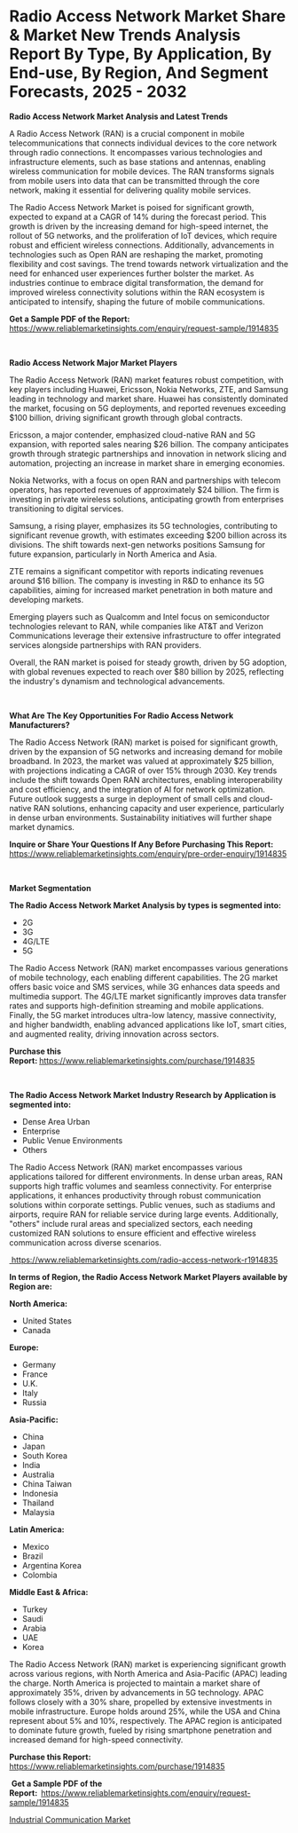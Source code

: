 <p><h1>Radio Access Network Market Share & Market New Trends Analysis Report By Type, By Application, By End-use, By Region, And Segment Forecasts, 2025 - 2032</h1></p><p><strong>Radio Access Network Market Analysis and Latest Trends</strong></p>
<p><p>A Radio Access Network (RAN) is a crucial component in mobile telecommunications that connects individual devices to the core network through radio connections. It encompasses various technologies and infrastructure elements, such as base stations and antennas, enabling wireless communication for mobile devices. The RAN transforms signals from mobile users into data that can be transmitted through the core network, making it essential for delivering quality mobile services.</p><p>The Radio Access Network Market is poised for significant growth, expected to expand at a CAGR of 14% during the forecast period. This growth is driven by the increasing demand for high-speed internet, the rollout of 5G networks, and the proliferation of IoT devices, which require robust and efficient wireless connections. Additionally, advancements in technologies such as Open RAN are reshaping the market, promoting flexibility and cost savings. The trend towards network virtualization and the need for enhanced user experiences further bolster the market. As industries continue to embrace digital transformation, the demand for improved wireless connectivity solutions within the RAN ecosystem is anticipated to intensify, shaping the future of mobile communications.</p></p>
<p><strong>Get a Sample PDF of the Report:&nbsp;</strong> <a href="https://www.reliablemarketinsights.com/enquiry/request-sample/1914835?utm_campaign=1166&utm_medium=2&utm_source=Github&utm_content=ia&utm_term=15022025&utm_id=radio-access-network">https://www.reliablemarketinsights.com/enquiry/request-sample/1914835</a></p>
<p>&nbsp;</p>
<p><strong>Radio Access Network Major Market Players</strong></p>
<p><p>The Radio Access Network (RAN) market features robust competition, with key players including Huawei, Ericsson, Nokia Networks, ZTE, and Samsung leading in technology and market share. Huawei has consistently dominated the market, focusing on 5G deployments, and reported revenues exceeding $100 billion, driving significant growth through global contracts. </p><p>Ericsson, a major contender, emphasized cloud-native RAN and 5G expansion, with reported sales nearing $26 billion. The company anticipates growth through strategic partnerships and innovation in network slicing and automation, projecting an increase in market share in emerging economies. </p><p>Nokia Networks, with a focus on open RAN and partnerships with telecom operators, has reported revenues of approximately $24 billion. The firm is investing in private wireless solutions, anticipating growth from enterprises transitioning to digital services. </p><p>Samsung, a rising player, emphasizes its 5G technologies, contributing to significant revenue growth, with estimates exceeding $200 billion across its divisions. The shift towards next-gen networks positions Samsung for future expansion, particularly in North America and Asia.</p><p>ZTE remains a significant competitor with reports indicating revenues around $16 billion. The company is investing in R&D to enhance its 5G capabilities, aiming for increased market penetration in both mature and developing markets.</p><p>Emerging players such as Qualcomm and Intel focus on semiconductor technologies relevant to RAN, while companies like AT&T and Verizon Communications leverage their extensive infrastructure to offer integrated services alongside partnerships with RAN providers.</p><p>Overall, the RAN market is poised for steady growth, driven by 5G adoption, with global revenues expected to reach over $80 billion by 2025, reflecting the industry's dynamism and technological advancements.</p></p>
<p>&nbsp;</p>
<p><strong>What Are The Key Opportunities For Radio Access Network Manufacturers?</strong></p>
<p><p>The Radio Access Network (RAN) market is poised for significant growth, driven by the expansion of 5G networks and increasing demand for mobile broadband. In 2023, the market was valued at approximately $25 billion, with projections indicating a CAGR of over 15% through 2030. Key trends include the shift towards Open RAN architectures, enabling interoperability and cost efficiency, and the integration of AI for network optimization. Future outlook suggests a surge in deployment of small cells and cloud-native RAN solutions, enhancing capacity and user experience, particularly in dense urban environments. Sustainability initiatives will further shape market dynamics.</p></p>
<p><strong>Inquire or Share Your Questions If Any Before Purchasing This Report:</strong> <a href="https://www.reliablemarketinsights.com/enquiry/pre-order-enquiry/1914835?utm_campaign=1166&utm_medium=2&utm_source=Github&utm_content=ia&utm_term=15022025&utm_id=radio-access-network">https://www.reliablemarketinsights.com/enquiry/pre-order-enquiry/1914835</a></p>
<p>&nbsp;</p>
<p><strong>Market Segmentation</strong></p>
<p><strong>The Radio Access Network Market Analysis by types is segmented into:</strong></p>
<p><ul><li>2G</li><li>3G</li><li>4G/LTE</li><li>5G</li></ul></p>
<p><p>The Radio Access Network (RAN) market encompasses various generations of mobile technology, each enabling different capabilities. The 2G market offers basic voice and SMS services, while 3G enhances data speeds and multimedia support. The 4G/LTE market significantly improves data transfer rates and supports high-definition streaming and mobile applications. Finally, the 5G market introduces ultra-low latency, massive connectivity, and higher bandwidth, enabling advanced applications like IoT, smart cities, and augmented reality, driving innovation across sectors.</p></p>
<p><strong>Purchase this Report:&nbsp;</strong><a href="https://www.reliablemarketinsights.com/purchase/1914835?utm_campaign=1166&utm_medium=2&utm_source=Github&utm_content=ia&utm_term=15022025&utm_id=radio-access-network">https://www.reliablemarketinsights.com/purchase/1914835</a></p>
<p>&nbsp;</p>
<p><strong>The Radio Access Network Market Industry Research by Application is segmented into:</strong></p>
<p><ul><li>Dense Area Urban</li><li>Enterprise</li><li>Public Venue Environments</li><li>Others</li></ul></p>
<p><p>The Radio Access Network (RAN) market encompasses various applications tailored for different environments. In dense urban areas, RAN supports high traffic volumes and seamless connectivity. For enterprise applications, it enhances productivity through robust communication solutions within corporate settings. Public venues, such as stadiums and airports, require RAN for reliable service during large events. Additionally, "others" include rural areas and specialized sectors, each needing customized RAN solutions to ensure efficient and effective wireless communication across diverse scenarios.</p></p>
<p><a href="https://www.reliablemarketinsights.com/radio-access-network-r1914835?utm_campaign=1166&utm_medium=2&utm_source=Github&utm_content=ia&utm_term=15022025&utm_id=radio-access-network">&nbsp;https://www.reliablemarketinsights.com/radio-access-network-r1914835</a></p>
<p><strong>In terms of Region, the Radio Access Network Market Players available by Region are:</strong></p>
<p>
    <p> <strong> North America: </strong>
        <ul>
            <li>United States</li>
            <li>Canada</li>
        </ul>
        </p> 
    <p> <strong> Europe: </strong>
        <ul>
            <li>Germany</li>
            <li>France</li>
            <li>U.K.</li>
            <li>Italy</li>
            <li>Russia</li>
        </ul>
        </p> 
    <p> <strong> Asia-Pacific: </strong>
        <ul>
            <li>China</li>
            <li>Japan</li>
            <li>South Korea</li>
            <li>India</li>
            <li>Australia</li>
            <li>China Taiwan</li>
            <li>Indonesia</li>
            <li>Thailand</li>
            <li>Malaysia</li>
        </ul>
        </p> 
    <p> <strong> Latin America: </strong>
        <ul>
            <li>Mexico</li>
            <li>Brazil</li>
            <li>Argentina Korea</li>
            <li>Colombia</li>
        </ul>
        </p> 
    <p> <strong> Middle East & Africa: </strong>
        <ul>
            <li>Turkey</li>
            <li>Saudi</li>
            <li>Arabia</li>
            <li>UAE</li>
            <li>Korea</li>
        </ul>
    </p>
    </p>
<p><p>The Radio Access Network (RAN) market is experiencing significant growth across various regions, with North America and Asia-Pacific (APAC) leading the charge. North America is projected to maintain a market share of approximately 35%, driven by advancements in 5G technology. APAC follows closely with a 30% share, propelled by extensive investments in mobile infrastructure. Europe holds around 25%, while the USA and China represent about 5% and 10%, respectively. The APAC region is anticipated to dominate future growth, fueled by rising smartphone penetration and increased demand for high-speed connectivity.</p></p>
<p><strong>Purchase this Report: </strong><a href="https://www.reliablemarketinsights.com/purchase/1914835?utm_campaign=1166&utm_medium=2&utm_source=Github&utm_content=ia&utm_term=15022025&utm_id=radio-access-network">https://www.reliablemarketinsights.com/purchase/1914835</a></p>
<p>&nbsp;<strong>Get a Sample PDF of the Report:&nbsp;&nbsp;</strong><a href="https://www.reliablemarketinsights.com/enquiry/request-sample/1914835?utm_campaign=1166&utm_medium=2&utm_source=Github&utm_content=ia&utm_term=15022025&utm_id=radio-access-network">https://www.reliablemarketinsights.com/enquiry/request-sample/1914835</a></p>
<p><strong></strong></p>
<p><p><a href="https://github.com/ryanbell8967/Market-Research-Report-List-1/blob/main/industrial-communication-market.md?utm_campaign=1166&utm_medium=2&utm_source=Github&utm_content=ia&utm_term=15022025&utm_id=radio-access-network">Industrial Communication Market</a></p></p>
